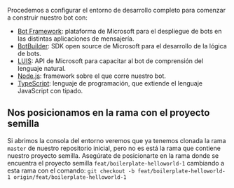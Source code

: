 Procedemos a configurar el entorno de desarrollo completo para comenzar a construir nuestro bot con:
- [Bot Framework](https://dev.botframework.com/): plataforma de Microsoft para el despliegue de bots en las distintas aplicaciones de mensajería.
- [BotBuilder](https://github.com/Microsoft/BotBuilder): SDK open source de Microsoft para el desarrollo de la lógica de bots.
- [LUIS](https://www.luis.ai/home/index): API de Microsoft para capacitar al bot de comprensión del lenguaje natural.
- [Node.js](https://nodejs.org/es/): framework sobre el que corre nuestro bot.
- [TypeScript](https://www.typescriptlang.org/): lenguaje de programación, que extiende el lenguaje JavaScript con tipado.

## Nos posicionamos en la rama con el proyecto semilla
Si abrimos la consola del entorno veremos que ya tenemos clonada la rama `master` de nuestro repositorio inicial, pero no es está la rama que contiene nuestro proyecto semilla.
Asegúrate de posicionarte en la rama donde se encuentra el proyecto semilla `feat/boilerplate-helloworld-1` cambiando a esta rama con el comando: `git checkout -b feat/boilerplate-helloworld-1 origin/feat/boilerplate-helloworld-1`
